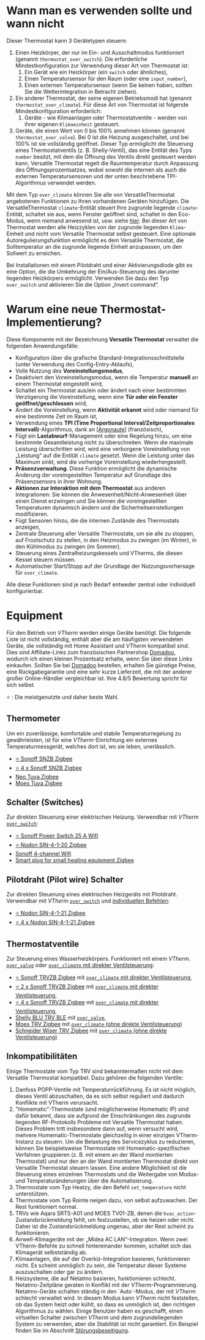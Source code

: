# Wann man es verwenden sollte und wann nicht
Dieser Thermostat kann 3 Gerätetypen steuern:
1. Einen Heizkörper, der nur im Ein- und Ausschaltmodus funktioniert (genannt `thermostat_over_switch`). Die erforderliche Mindestkonfiguration zur Verwendung dieser Art von Thermostat ist:
   1. Ein Gerät wie ein Heizkörper (ein `switch` oder ähnliches),
   2. Einen Temperatursensor für den Raum (oder eine `input_number`),
   3. Einen externen Temperatursensor (wenn Sie keinen haben, sollten Sie die Wetterintegration in Betracht ziehen).
2. Ein anderer Thermostat, der seine eigenen Betriebsmodi hat (genannt `thermostat_over_climate`). Für diese Art von Thermostat ist folgende Mindestkonfiguration erforderlich:
   1. Geräte - wie Klimaanlagen oder Thermostatventile - werden von ihrer eigenen `Klimaeinheit` gesteuert.
3. Geräte, die einen Wert von 0 bis 100% annehmen können (genannt `thermostat_over_valve`). Bei 0 ist die Heizung ausgeschaltet, und bei 100% ist sie vollständig geöffnet. Dieser Typ ermöglicht die Steuerung eines Thermostatventils (z. B. Shelly-Ventil), das eine Entität des Typs `number` besitzt, mit dem die Öffnung des Ventils direkt gesteuert werden kann. Versatile Thermostat regelt die Raumtemperatur durch Anpassung des Öffnungsprozentsatzes, wobei sowohl die internen als auch die externen Temperatursensoren und der unten beschriebene TPI-Algorithmus verwendet werden.

Mit dem Typ `over_climate` können Sie alle von VersatileThermostat angebotenen Funktionen zu Ihren vorhandenen Geräten hinzufügen. Die VersatileThermostat `climate`-Entität steuert Ihre zugrunde liegende `climate`-Entität, schaltet sie aus, wenn Fenster geöffnet sind, schaltet in den Eco-Modus, wenn niemand anwesend ist, usw. siehe [hier](#warum-eine-neue-thermostat-implementierung). Bei dieser Art von Thermostat werden alle Heizzyklen von der zugrunde liegenden `Klima`-Einheit und nicht vom Versatile Thermostat selbst gesteuert. Eine optionale Autoregulierungsfunktion ermöglicht es dem Versatile Thermostat, die Solltemperatur an die zugrunde liegende Einheit anzupassen, um den Sollwert zu erreichen.

Bei Installationen mit einem Pilotdraht und einer Aktivierungsdiode gibt es eine Option, die die Umkehrung der Ein/Aus-Steuerung des darunter liegenden Heizkörpers ermöglicht. Verwenden Sie dazu den Typ `over_switch` und aktivieren Sie die Option „Invert command“.

# Warum eine neue Thermostat-Implementierung?

Diese Komponente mit der Bezeichnung __Versatile Thermostat__ verwaltet die folgenden Anwendungsfälle:
- Konfiguration über die grafische Standard-Integrationsschnittstelle (unter Verwendung des Config-Entry-Ablaufs),
- Volle Nutzung des **Voreinstellungsmodus**,
- Deaktiviert den Voreinstellungsmodus, wenn die Temperatur **manuell** an einem Thermostat eingestellt wird,
- Schaltet ein Thermostat aus/ein oder ändert nach einer bestimmten Verzögerung die Voreinstellung, wenn eine **Tür oder ein Fenster  geöffnet/geschlossen** wird,
- Ändert die Voreinstellung, wenn **Aktivität erkannt** wird oder niemand für eine bestimmte Zeit im Raum ist,
- Verwendung eines **TPI (Time Proportional Interval/Zeitproportionales Intervall)**-Algorithmus, dank an [[Argonaute](https://forum.hacf.fr/u/argonaute/summary)] (französisch),
- Fügt ein **Lastabwurf**-Management oder eine Regelung hinzu, um eine bestimmte Gesamtleistung nicht zu überschreiten. Wenn die maximale Leistung überschritten wird, wird eine verborgene Voreinstellung von „Leistung“ auf die Entität `climate` gesetzt. Wenn die Leistung unter das Maximum sinkt, wird die vorherige Voreinstellung wiederhergestellt.
- **Präsenzverwaltung**. Diese Funktion ermöglicht die dynamische Änderung der voreingestellten Temperatur auf Grundlage des Präsenzsensors in Ihrer Wohnung.
- **Aktionen zur Interaktion mit dem Thermostat** aus anderen Integrationen: Sie können die Anwesenheit/Nicht-Anwesenheit über einen Dienst erzwingen und Sie können die voreingestellten Temperaturen dynamisch ändern und die Sicherheitseinstellungen modifizieren.
- Fügt Sensoren hinzu, die die internen Zustände des Thermostats anzeigen,
- Zentrale Steuerung aller Versatile Thermostate, um sie alle zu stoppen, auf Frostschutz zu stellen, in den Heizmodus zu zwingen (im Winter), in den Kühlmodus zu zwingen (im Sommer).
- Steuerung eines Zentralheizungskessels und VTherms, die diesen Kessel steuern müssen.
- Automatischer Start/Stopp auf der Grundlage der Nutzungsvorhersage für `over_climate`.

Alle diese Funktionen sind je nach Bedarf entweder zentral oder individuell konfigurierbar.

# Equipment

Für den Betrieb von _VTherm_ werden einige Geräte benötigt. Die folgende Liste ist nicht vollständig, enthält aber die am häufigsten verwendeten Geräte, die vollständig mit Home Assistant und _VTherm_ kompatibel sind. Dies sind Affiliate-Links zum französischen Partnershop [Domadoo](https://www.domadoo.fr/fr/?domid=97), wodurch ich einen kleinen Prozentsatz erhalte, wenn Sie über diese Links einkaufen. Sollten Sie bei [Domadoo](https://www.domadoo.fr/fr/?domid=97) bestellen, erhalten Sie günstige Preise, eine Rückgabegarantie und eine sehr kurze Lieferzeit, die mit der anderer großer Online-Händler vergleichbar ist. Ihre 4.8/5 Bewertung spricht für sich selbst.

⭐ : Die meistgenutzte und daher beste Wahl.

## Thermometer
Um ein zuverlässige, komfortable und stabile Temperaturregelung zu gewährleisten, ist für eine _VTherm_-Einrichtung ein externes Temperaturmessgerät, welches dort ist, wo sie leben, unerlässlich.

- [⭐ Sonoff SNZB Zigbee](https://www.domadoo.fr/fr/suivi-energie/6614-sonoff-capteur-de-temperature-et-d-humidite-zigbee-30-avec-ecran-6920075740004.html??domid=97)
- [⭐ 4 x Sonoff SNZB Zigbee](https://www.domadoo.fr/fr/suivi-energie/6968-sonoff-pack-4x-capteurs-de-temperature-et-d-humidite-zigbee-ecran.html?domid=97)
- [ Neo Tuya Zigbee](https://www.domadoo.fr/fr/produits-compatibles-jeedom/7564-neo-capteur-de-temperature-et-humidite-zigbee-30-tuya.html?domid=97)
- [ Moes Tuya Zigbee](https://www.domadoo.fr/fr/domotique/6667-moes-capteur-de-temperature-et-humidite-avec-ecran-zigbee-tuya.html?domid=97)

## Schalter (Switches)
Zur direkten Steuerung einer elektrischen Heizung. Verwendbar mit _VTherm_ [`over_switch`](over-switch.md):

- [⭐ Sonoff Power Switch 25 A Wifi](https://www.domadoo.fr/fr/peripheriques/5853-sonoff-commutateur-intelligent-wifi-haute-puissance-25a-6920075776768.html?domid=97)
- [⭐ Nodon SIN-4-1-20 Zigbee](https://www.domadoo.fr/fr/peripheriques/5688-nodon-micromodule-commutateur-multifonctions-zigbee-16a-3700313925188.html?domid=97)
- [Sonoff 4-channel Wifi](https://www.domadoo.fr/fr/peripheriques/5279-sonoff-commutateur-intelligent-wifi-433-mhz-4-canaux-6920075775815.html?domid=97)
- [Smart plug for small heating equipment Zigbee](https://www.domadoo.fr/fr/peripheriques/5880-sonoff-prise-intelligente-16a-zigbee-30-version-fr.html?domid=97)

## Pilotdraht (Pilot wire) Schalter
Zur direkten Steuerung eines elektrischen Heizgeräts mit Pilotdraht. Verwendbar mit _VTherm_ [`over_switch`](over-switch.md) und [individuellen Befehlen](over-switch.md#befehlsanpassung):

- [⭐ Nodon SIN-4-1-21 Zigbee](https://www.domadoo.fr/fr/chauffage-connecte/6828-nodon-module-chauffage-fil-pilote-connecte-zigbee-30.html?domid=97)
- [⭐ 4 x Nodon SIN-4-1-21 Zigbee](https://www.domadoo.fr/fr/chauffage-connecte/7050-nodon-pack-4x-modules-chauffage-fil-pilote-connecte-zigbee-30.html?domid=97)

## Thermostatventile
Zur Steuerung eines Wasserheizkörpers. Funktioniert mit einem _VTherm_. [`over_valve`](over-valve.md) oder [`over_climate` mit direkter Ventilsteuerung](over-climate.md#over_climate-thermostattyp):

- [⭐ Sonoff TRVZB Zigbee](https://www.domadoo.fr/fr/chauffage-connecte/6776-sonoff-tete-thermostatique-connectee-zigbee-30.html?domid=97) mit [`over_climate` mit direkter Ventilsteuerung](over-climate.md#over_climate-thermostattyp),
- [⭐ 2 x Sonoff TRVZB Zigbee](https://www.domadoo.fr/fr/chauffage-connecte/7477-sonoff-pack-de-2x-tete-thermostatique-connectee-zigbee-30.html?domid=97) mit [`over_climate` mit direkter Ventilsteuerung](over-climate.md#over_climate-thermostattyp),
- [⭐ 4 x Sonoff TRVZB Zigbee](https://www.domadoo.fr/fr/chauffage-connecte/7478-sonoff-pack-de-4x-tete-thermostatique-connectee-zigbee-30.html?domid=97) mit [`over_climate` mit direkter Ventilsteuerung](over-climate.md#over_climate-thermostattyp),
- [Shelly BLU TRV BLE](https://www.domadoo.fr/fr/black-friday-domotique/7567-shelly-robinet-thermostatique-de-radiateur-a-commande-bluetooth-shelly-blu-trv-3800235264980.html?domid=97) mit [`over_valve`](over-valve.md),
- [Moes TRV Zigbee](https://www.domadoo.fr/fr/peripheriques/5783-moes-tete-thermostatique-intelligente-zigbee-30-brt-100-trv-blanc.html?domid=97) mit [`over_climate` (ohne direkte Ventilsteuerung)](over-climate.md#over_climate-thermostattyp)
- [Schneider Wiser TRV Zigbee](https://www.domadoo.fr/fr/controle-chauffage-clim/5497-schneider-electric-tete-de-vanne-thermostatique-connectee-zigbee-3606489582821.html?domid=97) mit [`over_climate` (ohne direkte Ventilsteuerung)](over_climate-thermostattyp)

## Inkompatibilitäten
Einige Thermostate vom Typ TRV sind bekanntermaßen nicht mit dem Versatile Thermostat kompatibel. Dazu gehören die folgenden Ventile:
1. Danfoss POPP-Ventile mit Temperaturrückführung. Es ist nicht möglich, dieses Ventil abzuschalten, da es sich selbst reguliert und dadurch Konflikte mit VTherm verursacht.
2. "Homematic"-Thermostate (und möglicherweise Homematic IP) sind dafür bekannt, dass sie aufgrund der Einschränkungen des zugrunde liegenden RF-Protokolls Probleme mit Versatile Thermostat haben. Dieses Problem tritt insbesondere dann auf, wenn versucht wird, mehrere Homematic-Thermostate gleichzeitig in einer einzigen VTherm-Instanz zu steuern. Um die Belastung des Servicezyklus zu reduzieren, können Sie beispielsweise Thermostate mit Homematic-spezifischen Verfahren gruppieren (z. B. mit einem an der Wand montierten Thermostat) und nur den an der Wand montierten Thermostat direkt von Versatile Thermostat steuern lassen. Eine andere Möglichkeit ist die Steuerung eines einzelnen Thermostats und die Weitergabe von Modus- und Temperaturänderungen über die Automatisierung.
3. Thermostate vom Typ Heatzy, die den Befehl `set_temperature` nicht unterstützen.
4. Thermostate vom Typ Rointe neigen dazu, von selbst aufzuwachen. Der Rest funktioniert normal.
5. TRVs wie Aqara SRTS-A01 und MOES TV01-ZB, denen die `hvac_action`-Zustandsrückmeldung fehlt, um festzustellen, ob sie heizen oder nicht. Daher ist die Zustandsrückmeldung ungenau, aber der Rest scheint zu funktionieren.
6. Airwell-Klimageräte mit der „Midea AC LAN“-Integration. Wenn zwei VTherm-Befehle zu schnell hintereinander kommen, schaltet sich das Klimagerät selbstständig ab.
7. Klimaanlagen, die auf der Overkiz-Integration basieren, funktionieren nicht. Es scheint unmöglich zu sein, die Temperatur dieser Systeme auszuschalten oder gar zu ändern.
8. Heizsysteme, die auf Netatmo basieren, funktionieren schlecht. Netatmo-Zeitpläne geraten in Konflikt mit der _VTherm_-Programmierung. Netatmo-Geräte schalten ständig in den `Auto´-Modus, der mit _VTherm_ schlecht verwaltet wird. In diesem Modus kann _VTherm_ nicht feststellen, ob das System heizt oder kühlt, so dass es unmöglich ist, den richtigen Algorithmus zu wählen. Einige Benutzer haben es geschafft, einen virtuellen Schalter zwischen _VTherm_ und dem zugrundeliegenden System zu verwenden, aber die Stabilität ist nicht garantiert. Ein Beispiel finden Sie im Abschnitt [Störungsbeseitigung](troubleshooting.md).

